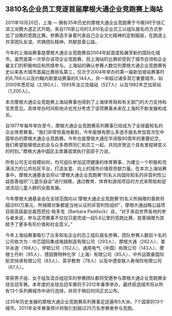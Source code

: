 ## 3810名企业员工竞逐首届摩根大通企业竞跑赛上海站

2011年10月20日，上海 — 拥有35年历史的摩根大通企业竞跑赛于今晚5时于徐汇滨江龙腾大道正式开跑。来自176家公司的3,810名企业员工以组队报名的方式参加了当晚的竞跑比赛。参赛选手身着代表自己企业文化精神的定制服装，在跑道上共享团队友谊、共铸团队精神，共献慈善公益。

今年的上海站赛事是摩根大通企业竞跑赛自2004年起首度拓展至新的国际化城市。虽然是第一次举办该项企业竞跑赛，但上海站的比赛却受到了城市白领和企业雇主们的积极响应和热情参与。上海站的确认参赛人数位列摩根大通企业竞跑赛有史以来各大城市首届比赛排名第三，仅次于2004年举办的第一届新加坡站赛事时的6,766人以及约翰内斯堡站赛事的6,144人，并一举超过诸多其它重要城市，如2000年悉尼站（2,180人）、1993年法兰克福站（527人）以及1982年芝加哥站（1,200人）。

本次摩根大通企业竞跑赛上海站赛事也得到了上海体育局和有关部门的大力支持和宝贵意见。具体举办时间和地点也充分考虑了该项赛事未来在上海的不断发展和成长。

自1977年每年举办至今，摩根大通企业竞跑赛系列赛事已经成为了全球最知名的企业体育赛事。“我们非常惊喜地看到，今年能够有那么多选手报名参加首次在中国举办的摩根大通企业竞跑赛。今年也是摩根大通在华进取90周年的重要纪念，我们希望能够借此机会与众多商界同仁和员工一起，共同庆贺这个具有里程碑意义的时刻。”摩根大通中国区主席兼首席执行官邵子力说。


所有公司无论规模如何，均可组队参加这项健康的体育赛事，为建立一个积极和充满活力的公共社区平台，打造友爱、向上的城市价值观贡献力量。在本次上海站赛事中，摩根大通基金会将以“摩根大通企业竞跑赛”的名义向国际知名的非营利性公益慈善组织“儿童乐益会”进行捐赠，通过教育、体育和游戏项目的方式来帮助和促进流动儿童人群的全面发展。

今年摩根大通基金会在全球范围内以‘摩根大通企业竞跑赛’的名义所捐赠的善款将超过60万美元，所捐赠对象都是当地认证的非营利性组织”，摩根大通战略公益项目部高级副总裁芭芭拉·帕多克（Barbara Paddock）说，“对于来自世界各地的参与者来说，参与这项赛事不仅仅只是完成一段5.6公里的竞跑比赛，慈善捐赠为其赋予了更多有形价值和社会意义。”

今年上海站赛事吸引了众多知名企业的员工组队报名参赛。团队参赛人数前十名的公司依次为：中芯国际集成电路制造有限公司（293人）、摩根大通（262人）、普华永道（198人）、伊顿公司（152人）、通用电气（中国）有限公司（143人）、摩根士丹利（95人）、德固赛特种化学（上海）有限公司（85人）、中外运敦豪国际航空快递有限公司（83人）、英孚教育（78人）以及中德安联人寿保险有限公司（67人）。

荣获男子组、女子组及混合组冠军的参赛团队都将受邀参与摩根大通企业竞跑赛全球总冠军赛。本年度的全球总冠军赛将于2012年春季举办，最终获选城市将从所有13个系列赛城市中进行选择，并将于稍后时间正式公布。

过35年历史发展的摩根大通企业竞跑赛系列赛事足迹遍布5大洲，7个国家的13个城市。2011年全年赛事预计将吸引到超过25万名参赛者参与竞跑。
